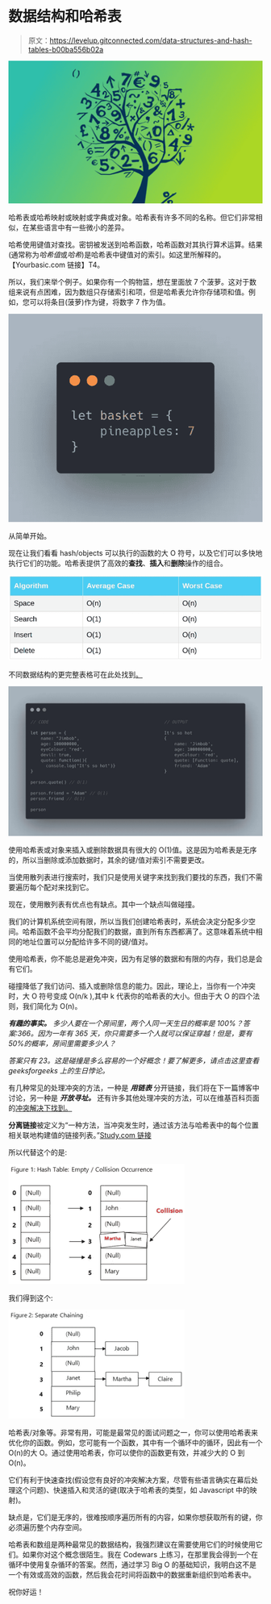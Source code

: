 # 数据结构和哈希表

> 原文：<https://levelup.gitconnected.com/data-structures-and-hash-tables-b00ba556b02a>

![](img/74fb218dfd02163f88220f750339cc4f.png)

哈希表或哈希映射或映射或字典或对象。哈希表有许多不同的名称。但它们非常相似，在某些语言中有一些微小的差异。

哈希使用键值对查找。密钥被发送到哈希函数，哈希函数对其执行算术运算。结果(通常称为*哈希值*或*哈希*)是哈希表中键值对的索引。如这里所解释的。【Yourbasic.com 链接】T4。

所以，我们来举个例子。如果你有一个购物篮，想在里面放 7 个菠萝。这对于数组来说有点困难，因为数组只存储索引和项，但是哈希表允许你存储项和值。例如，您可以将条目(菠萝)作为键，将数字 7 作为值。

![](img/218ed14bff5846444d9f1b94b371a083.png)

从简单开始。

现在让我们看看 hash/objects 可以执行的函数的大 O 符号，以及它们可以多快地执行它们的功能。哈希表提供了高效的**查找**、**插入**和**删除**操作的组合。

![](img/c0c3a31cafc0e2a6fbabc739604ee935.png)

不同数据结构的更完整表格可在此处找到[。](https://www.bigocheatsheet.com/)

![](img/a90de7d76992b84205957b02cfa7ab62.png)

使用哈希表或对象来插入或删除数据具有很大的 O(1)值。这是因为哈希表是无序的，所以当删除或添加数据时，其余的键/值对索引不需要更改。

当使用散列表进行搜索时，我们只是使用关键字来找到我们要找的东西，我们不需要遍历每个配对来找到它。

现在，使用散列表有优点也有缺点。其中一个缺点叫做碰撞。

我们的计算机系统空间有限，所以当我们创建哈希表时，系统会决定分配多少空间。哈希函数不会平均分配我们的数据，直到所有东西都满了。这意味着系统中相同的地址位置可以分配给许多不同的键/值对。

使用哈希表，你不能总是避免冲突，因为有足够的数据和有限的内存，我们总是会有它们。

碰撞降低了我们访问、插入或删除信息的能力。因此，理论上，当你有一个冲突时，大 O 符号变成 O(n/k ),其中 k 代表你的哈希表的大小。但由于大 O 的四个法则，我们简化为 O(n)。

***有趣的事实。*** *多少人要在一个房间里，两个人同一天生日的概率是 100%？答案:366。因为一年有 365 天，你只需要多一个人就可以保证穿越！但是，要有 50%的概率，房间里需要多少人？*

*答案只有 23。这是碰撞是多么容易的一个好概念！要了解更多，请点击这里查看 geeksforgeeks 上的生日悖论。*

有几种常见的处理冲突的方法，一种是 ***用链表*** 分开链接，我们将在下一篇博客中讨论，另一种是 ***开放寻址。*** 还有许多其他处理冲突的方法，可以在维基百科页面的[冲突解决下找到。](https://en.wikipedia.org/wiki/Hash_table#Collision_resolution)

**分离链接**被定义为“一种方法，当冲突发生时，通过该方法与哈希表中的每个位置相关联地构建值的链接列表。”[Study.com 链接](https://study.com/academy/lesson/separate-chaining-concept-advantages-disadvantages.html#:~:text=The%20concept%20of%20separate%20chaining,by%20the%20same%20hash%20function.)

所以代替这个的是:

![](img/442545bdd77ee1e8a644314eef85ff68.png)

我们得到这个:

![](img/0862aaf2a2850b35c8353133e99d8b65.png)

哈希表/对象等。非常有用，可能是最常见的面试问题之一，你可以使用哈希表来优化你的函数。例如，您可能有一个函数，其中有一个循环中的循环，因此有一个 O(n)的大 O。通过使用哈希表，你可以使你的函数更有效，并减少大的 O 到 O(n)。

它们有利于快速查找(假设您有良好的冲突解决方案，尽管有些语言确实在幕后处理这个问题)、快速插入和灵活的键(取决于哈希表的类型，如 Javascript 中的映射)。

缺点是，它们是无序的，很难按顺序遍历所有的内容，如果你想获取所有的键，你必须遍历整个内存空间。

哈希表和数组是两种最常见的数据结构，我强烈建议在需要使用它们的时候使用它们。如果你对这个概念很陌生。我在 Codewars 上练习，在那里我会得到一个在循环中使用复杂循环的答案。然而，通过学习 Big O 的基础知识，我明白这不是一个有效或高效的函数，然后我会花时间将函数中的数据重新组织到哈希表中。

祝你好运！